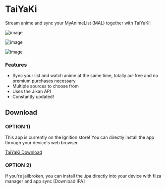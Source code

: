 # TaiYaKi


Stream anime and sync your MyAnimeList (MAL) together with TaiYaKi!


![image](https://github.com/Michael24884/TaiYaKiAnime/blob/v2/IMG_0166.PNG "Main1")

![image](https://github.com/Michael24884/TaiYaKiAnime/blob/v2/IMG_0167.PNG "Main2")

![image](https://github.com/Michael24884/TaiYaKiAnime/blob/v2/IMG_0168.PNG "Main3")



  ### Features

  * Sync your list and watch anime at the same time, totally ad-free and no premium purchases necessary
  * Multiple sources to choose from
  * Uses the Jikan API 
  * Constantly updated!
  

 ## Download

### OPTION 1)
  This app is currently on the Ignition store! You can directly install the app through your device's web browser.
  
  [TaiYaKi Download](https://app.ignition.fun)
  
### OPTION 2)

  If you're jailbroken, you can install the .ipa directly into your device with filza manager and app sync
  [Download IPA]

